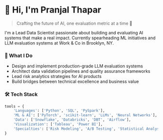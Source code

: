 # 👋 Hi, I'm Pranjal Thapar

> Crafting the future of AI, one evaluation metric at a time 🚀

I'm a Lead Data Scientist passionate about building and evaluating AI systems that make a real impact. Currently spearheading ML initiatives and LLM evaluation systems at Work & Co in Brooklyn, NY.

### 🎯 What I Do

- Design and implement production-grade LLM evaluation systems
- Architect data validation pipelines and quality assurance frameworks
- Lead risk analytics strategies for AI products
- Build bridges between technical excellence and business value

### 🛠️ Tech Stack

```python
tools = {
    'Languages': ['Python', 'SQL', 'PySpark'],
    'ML & AI': ['PyTorch', 'scikit-learn', 'LLMs', 'Neural Networks'],
    'Data': ['Snowflake', 'Databricks', 'DBT', 'Airflow'],
    'Visualization': ['Tableau', 'Power BI'],
    'Specialties': ['Risk Modeling', 'A/B Testing', 'Statistical Analysis']
}

